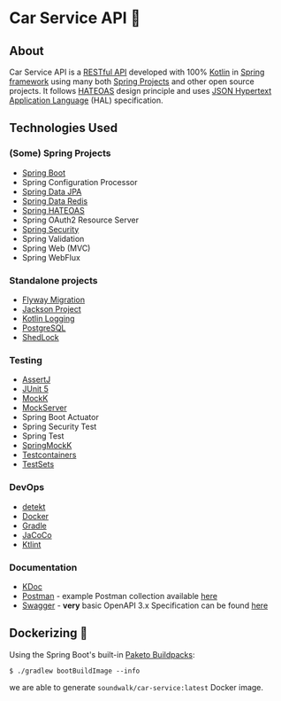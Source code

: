 # Car Service API :car:

## About

Car Service API is a [RESTful API](https://www.redhat.com/en/topics/api/what-is-a-rest-api) developed with
100% [Kotlin](https://kotlinlang.org/) in [Spring framework](https://spring.io/projects/spring-framework) using many
both [Spring Projects](https://spring.io/projects) and other open source projects. It
follows [HATEOAS](https://en.wikipedia.org/wiki/HATEOAS#:~:text=Hypermedia%20as%20the%20Engine%20of,provide%20information%20dynamically%20through%20hypermedia.)
design principle and
uses [JSON Hypertext Application Language](https://datatracker.ietf.org/doc/html/draft-kelly-json-hal-08) (HAL)
specification.

## Technologies Used

### (Some) Spring Projects

+ [Spring Boot](https://spring.io/projects/spring-boot)
+ Spring Configuration Processor
+ [Spring Data JPA](https://spring.io/projects/spring-data-jpa)
+ [Spring Data Redis](https://spring.io/projects/spring-data-redis)
+ [Spring HATEOAS](https://spring.io/projects/spring-hateoas)
+ Spring OAuth2 Resource Server
+ [Spring Security](https://spring.io/projects/spring-security)
+ Spring Validation
+ Spring Web (MVC)
+ Spring WebFlux

### Standalone projects

+ [Flyway Migration](https://flywaydb.org/)
+ [Jackson Project](https://github.com/FasterXML/jackson)
+ [Kotlin Logging](https://github.com/MicroUtils/kotlin-logging)
+ [PostgreSQL](https://www.postgresql.org/)
+ [ShedLock](https://github.com/lukas-krecan/ShedLock)

### Testing

+ [AssertJ](https://github.com/assertj/assertj-core)
+ [JUnit 5](https://junit.org/junit5/)
+ [MockK](https://mockk.io/)
+ [MockServer](https://www.mock-server.com/)
+ Spring Boot Actuator
+ Spring Security Test
+ Spring Test
+ [SpringMockK](https://github.com/Ninja-Squad/springmockk)
+ [Testcontainers](https://www.testcontainers.org/)
+ [TestSets](https://github.com/unbroken-dome/gradle-testsets-plugin)

### DevOps

+ [detekt](https://github.com/detekt/detekt)
+ [Docker](https://www.docker.com/)
+ [Gradle](https://gradle.org/)
+ [JaCoCo](https://www.jacoco.org/jacoco/)
+ [Ktlint](https://github.com/JLLeitschuh/ktlint-gradle)

### Documentation

+ [KDoc](https://kotlinlang.org/docs/kotlin-doc.html)
+ [Postman](https://www.postman.com/) - example Postman collection available [here](./docs/postman)
+ [Swagger](https://swagger.io/) - **very** basic OpenAPI 3.x Specification can be found [here](./docs/swagger)

## Dockerizing :hammer:

Using the Spring Boot's built-in [Paketo Buildpacks](https://paketo.io/):

```shell
$ ./gradlew bootBuildImage --info
```

we are able to generate `soundwalk/car-service:latest` Docker image.
